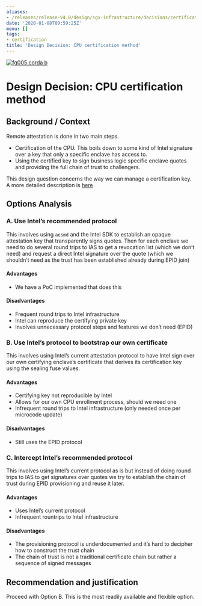 ```yaml
---
aliases:
- /releases/release-V4.0/design/sgx-infrastructure/decisions/certification.html
date: '2020-01-08T09:59:25Z'
menu: []
tags:
- certification
title: 'Design Decision: CPU certification method'
---
```


[![fg005 corda b](https://www.corda.net/wp-content/uploads/2016/11/fg005_corda_b.png "fg005 corda b")](https://www.corda.net/wp-content/uploads/2016/11/fg005_corda_b.png)


# Design Decision: CPU certification method


## Background / Context

Remote attestation is done in two main steps.


* Certification of the CPU. This boils down to some kind of Intel signature over a key that only a specific enclave has
access to.
* Using the certified key to sign business logic specific enclave quotes and providing the full chain of trust to
challengers.

This design question concerns the way we can manage a certification key. A more detailed description is
[here](../details/attestation.md)


## Options Analysis


### A. Use Intel’s recommended protocol

This involves using `aesmd` and the Intel SDK to establish an opaque attestation key that transparently signs quotes.
Then for each enclave we need to do several round trips to IAS to get a revocation list (which we don’t need) and request
a direct Intel signature over the quote (which we shouldn’t need as the trust has been established already during EPID
join)


#### Advantages


* We have a PoC implemented that does this


#### Disadvantages


* Frequent round trips to Intel infrastructure
* Intel can reproduce the certifying private key
* Involves unnecessary protocol steps and features we don’t need (EPID)


### B. Use Intel’s protocol to bootstrap our own certificate

This involves using Intel’s current attestation protocol to have Intel sign over our own certifying enclave’s
certificate that derives its certification key using the sealing fuse values.


#### Advantages


* Certifying key not reproducible by Intel
* Allows for our own CPU enrollment process, should we need one
* Infrequent round trips to Intel infrastructure (only needed once per microcode update)


#### Disadvantages


* Still uses the EPID protocol


### C. Intercept Intel’s recommended protocol

This involves using Intel’s current protocol as is but instead of doing round trips to IAS to get signatures over quotes
we try to establish the chain of trust during EPID provisioning and reuse it later.


#### Advantages


* Uses Intel’s current protocol
* Infrequent rountrips to Intel infrastructure


#### Disadvantages


* The provisioning protocol is underdocumented and it’s hard to decipher how to construct the trust chain
* The chain of trust is not a traditional certificate chain but rather a sequence of signed messages


## Recommendation and justification

Proceed with Option B. This is the most readily available and flexible option.

